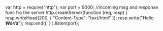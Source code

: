 var http = require("http");
var port = 9000;
  //incoming msg and response func fro the server
http.createServer(function (req, resp) {
    resp.writeHead(200, { "Content-Type": "text/html" });
    resp.write("<html><body>Hello <strong><i>World</i></strong></body><html>");
    resp.end();
}
).listen(port);
